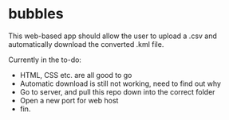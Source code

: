 # bubbles

This web-based app should allow the user to upload a .csv and automatically download the converted .kml file.

Currently in the to-do:
- HTML, CSS etc. are all good to go
- Automatic download is still not working, need to find out why
- Go to server, and pull this repo down into the correct folder
- Open a new port for web host
- fin.
